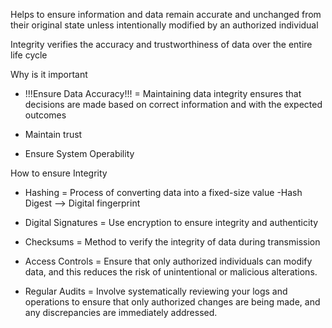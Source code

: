 Helps to ensure information and data remain accurate and unchanged from their original state unless intentionally modified by an authorized individual

Integrity verifies the accuracy and trustworthiness of data over the entire life cycle

Why is it important
- !!!Ensure Data Accuracy!!! = Maintaining data integrity ensures that decisions are made based on correct information and with the expected outcomes

- Maintain trust
- Ensure System Operability

How to ensure Integrity
- Hashing = Process of converting data into a fixed-size value
	-Hash Digest --> Digital fingerprint

- Digital Signatures = Use encryption to ensure integrity and authenticity

- Checksums = Method to verify the integrity of data during transmission

- Access Controls = Ensure that only authorized individuals can modify data, and this reduces the risk of unintentional or malicious alterations.

- Regular Audits = Involve systematically reviewing your logs and operations to ensure that only authorized changes are being made, and any discrepancies are immediately addressed.
